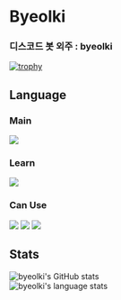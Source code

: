 
# Byeolki

### 디스코드 봇 외주 : byeolki
[![trophy](https://github-profile-trophy.vercel.app/?username=ryo-ma&theme=onedark)](https://github.com/ryo-ma/github-profile-trophy)
## Language

### Main
<img src="https://img.shields.io/badge/python-4374D9?style=for-the-badge&logo=python&logoColor=white">

### Learn
<img src="https://img.shields.io/badge/pytorch-EE4C2C?style=for-the-badge&logo=pytorch&logoColor=white">

### Can Use
<img src="https://img.shields.io/badge/html5-E34F26?style=for-the-badge&logo=html5&logoColor=white"> <img src="https://img.shields.io/badge/css-1572B6?style=for-the-badge&logo=css3&logoColor=white"> <img src="https://img.shields.io/badge/javascript-F7DF1E?style=for-the-badge&logo=javascript&logoColor=white">

## Stats
![byeolki's GitHub stats](https://github-readme-stats.vercel.app/api?username=byeolki&count_private=true&theme=radical)<br>
![byeolki's language stats](https://github-readme-stats.vercel.app/api/top-langs/?username=byeolki&langs_count=8&layout=compact&theme=radical)
